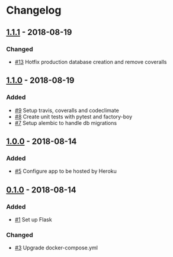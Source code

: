 # Changelog

## [1.1.1](https://github.com/super-maps-pointer/backend/tree/v1.1.1)  - 2018-08-19
### Changed
- [\#13](https://github.com/super-maps-pointer/backend/pull/14) Hotfix production database creation and remove coveralls

## [1.1.0](https://github.com/super-maps-pointer/backend/tree/v1.1.0) - 2018-08-19
### Added
- [\#9](https://github.com/super-maps-pointer/backend/pull/12) Setup travis, coveralls and codeclimate
- [\#8](https://github.com/super-maps-pointer/backend/pull/11) Create unit tests with pytest and factory-boy
- [\#7](https://github.com/super-maps-pointer/backend/pull/10) Setup alembic to handle db migrations

## [1.0.0](https://github.com/super-maps-pointer/backend/tree/v1.0.0) - 2018-08-14
### Added
- [\#5](https://github.com/super-maps-pointer/backend/pull/6) Configure app to be hosted by Heroku

## [0.1.0](https://github.com/super-maps-pointer/backend/tree/v0.1.0) - 2018-08-14
### Added
- [\#1](https://github.com/super-maps-pointer/backend/pull/2) Set up Flask

### Changed
- [\#3](https://github.com/super-maps-pointer/backend/pull/4) Upgrade docker-compose.yml

